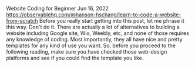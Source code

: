 Website Coding for Beginner
Jun 16, 2022
https://observablehq.com/@hanson-hschang/learn-to-code-a-website-from-scratch
Before you really start getting into this post, let me phrase it this way. Don't do it. There are actually a lot of alternatives to building a website including Google site, Wix, Weebly, etc, and none of those requires any knowledge of coding. Most importantly, they all have nice and pretty templates for any kind of use you want. So, before you proceed to the following reading, make sure you have checked those web-design platforms and see if you could find the template you like.
